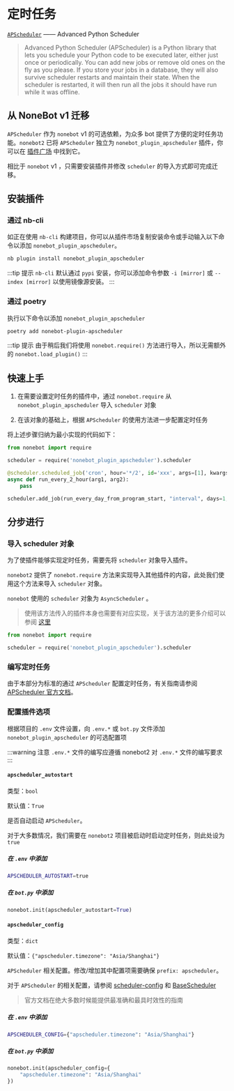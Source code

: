 # 定时任务

[`APScheduler`](https://apscheduler.readthedocs.io/en/latest/index.html) —— Advanced Python Scheduler

> Advanced Python Scheduler (APScheduler) is a Python library that lets you schedule your Python code to be executed later, either just once or periodically. You can add new jobs or remove old ones on the fly as you please. If you store your jobs in a database, they will also survive scheduler restarts and maintain their state. When the scheduler is restarted, it will then run all the jobs it should have run while it was offline.

## 从 NoneBot v1 迁移

`APScheduler` 作为 `nonebot` v1 的可选依赖，为众多 bot 提供了方便的定时任务功能。`nonebot2` 已将 `APScheduler` 独立为 `nonebot_plugin_apscheduler` 插件，你可以在 [插件广场](https://v2.nonebot.dev/store.html) 中找到它。

相比于 `nonebot` v1 ，只需要安装插件并修改 `scheduler` 的导入方式即可完成迁移。

## 安装插件

### 通过 nb-cli

如正在使用 `nb-cli` 构建项目，你可以从插件市场复制安装命令或手动输入以下命令以添加 `nonebot_plugin_apscheduler`。

```bash
nb plugin install nonebot_plugin_apscheduler
```

:::tip 提示
`nb-cli` 默认通过 `pypi` 安装，你可以添加命令参数 `-i [mirror]` 或 `--index [mirror]` 以使用镜像源安装。
:::

### 通过 poetry

执行以下命令以添加 `nonebot_plugin_apscheduler`

```bash
poetry add nonebot-plugin-apscheduler
```

:::tip 提示
由于稍后我们将使用 `nonebot.require()` 方法进行导入，所以无需额外的 `nonebot.load_plugin()`
:::

## 快速上手

1. 在需要设置定时任务的插件中，通过 `nonebot.require` 从 `nonebot_plugin_apscheduler` 导入 `scheduler` 对象

2. 在该对象的基础上，根据 `APScheduler` 的使用方法进一步配置定时任务

将上述步骤归纳为最小实现的代码如下：

```python
from nonebot import require

scheduler = require('nonebot_plugin_apscheduler').scheduler

@scheduler.scheduled_job('cron', hour='*/2', id='xxx', args=[1], kwargs={arg2: 2})
async def run_every_2_hour(arg1, arg2):
    pass

scheduler.add_job(run_every_day_from_program_start, "interval", days=1, id="xxx")
```

## 分步进行

### 导入 scheduler 对象

为了使插件能够实现定时任务，需要先将 `scheduler` 对象导入插件。

`nonebot2` 提供了 `nonebot.require` 方法来实现导入其他插件的内容，此处我们使用这个方法来导入 `scheduler` 对象。

`nonebot` 使用的 `scheduler` 对象为 `AsyncScheduler` 。

> 使用该方法传入的插件本身也需要有对应实现，关于该方法的更多介绍可以参阅 [这里](./export-and-require.md)

```python
from nonebot import require

scheduler = require('nonebot_plugin_apscheduler').scheduler
```

### 编写定时任务

由于本部分为标准的通过 `APScheduler` 配置定时任务，有关指南请参阅 [APScheduler 官方文档](https://apscheduler.readthedocs.io/en/latest/userguide.html#adding-jobs)。

### 配置插件选项

根据项目的 `.env` 文件设置，向 `.env.*` 或 `bot.py` 文件添加 `nonebot_plugin_apscheduler` 的可选配置项

:::warning 注意
`.env.*` 文件的编写应遵循 nonebot2 对 `.env.*` 文件的编写要求
:::

#### `apscheduler_autostart`

类型：`bool`

默认值：`True`

是否自动启动 `APScheduler`。

对于大多数情况，我们需要在 `nonebot2` 项目被启动时启动定时任务，则此处设为 `true`

##### 在 `.env` 中添加

```bash
APSCHEDULER_AUTOSTART=true
```

##### 在 `bot.py` 中添加

```python
nonebot.init(apscheduler_autostart=True)
```

#### `apscheduler_config`

类型：`dict`

默认值：`{"apscheduler.timezone": "Asia/Shanghai"}`

`APScheduler` 相关配置。修改/增加其中配置项需要确保 `prefix: apscheduler`。

对于 `APScheduler` 的相关配置，请参阅 [scheduler-config](https://apscheduler.readthedocs.io/en/latest/userguide.html#scheduler-config) 和 [BaseScheduler](https://apscheduler.readthedocs.io/en/latest/modules/schedulers/base.html#apscheduler.schedulers.base.BaseScheduler)

> 官方文档在绝大多数时候能提供最准确和最具时效性的指南

##### 在 `.env` 中添加

```bash
APSCHEDULER_CONFIG={"apscheduler.timezone": "Asia/Shanghai"}
```

##### 在 `bot.py` 中添加

```python
nonebot.init(apscheduler_config={
    "apscheduler.timezone": "Asia/Shanghai"
})
```
